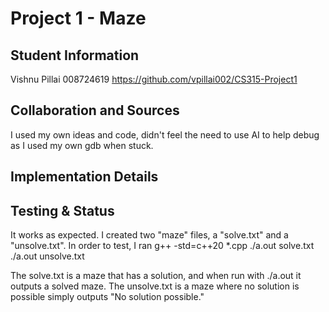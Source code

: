 # Project 1 - Maze

## Student Information
Vishnu Pillai
008724619
https://github.com/vpillai002/CS315-Project1

## Collaboration and Sources
I used my own ideas and code, didn't feel the need to use AI to help debug as I used my own gdb when stuck. 

## Implementation Details

## Testing & Status
It works as expected. I created two "maze" files, a "solve.txt" and a "unsolve.txt". In order to test, I ran
g++ -std=c++20 *.cpp
./a.out solve.txt
./a.out unsolve.txt

The solve.txt is a maze that has a solution, and when run with ./a.out it outputs a solved maze. 
The unsolve.txt is a maze where no solution is possible simply outputs "No solution possible."